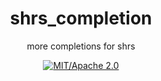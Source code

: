 
<div align="center">

# shrs_completion

more completions for shrs

[![MIT/Apache 2.0](https://img.shields.io/badge/license-MIT%2FApache-blue.svg)](#)

</div>
